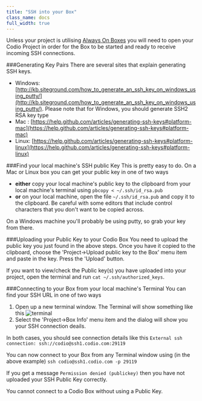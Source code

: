 ```yaml
---
title: "SSH into your Box"
class_name: docs
full_width: true
---
```


Unless your project is utilising [Always On Boxes](/docs/ide/boxes/always-on/) you will need to open your Codio Project in order for the Box to be started and ready to receive incoming SSH connections.

###Generating Key Pairs
There are several sites that explain generating SSH keys.

- Windows: [http://kb.siteground.com/how_to_generate_an_ssh_key_on_windows_using_putty/](http://kb.siteground.com/how_to_generate_an_ssh_key_on_windows_using_putty/). Please note that for Windows, you should generate SSH2 RSA key type
- Mac : [https://help.github.com/articles/generating-ssh-keys#platform-mac](https://help.github.com/articles/generating-ssh-keys#platform-mac)
- Linux: [https://help.github.com/articles/generating-ssh-keys#platform-linux](https://help.github.com/articles/generating-ssh-keys#platform-linux)

###Find your local machine's SSH public Key
This is pretty easy to do. On a Mac or Linux box you can get your public key in one of two ways

- **either** copy your local machine's public key to the clipboard from your local machine's terminal using `pbcopy < ~/.ssh/id_rsa.pub`
- **or** on your local machine, open the file `~/.ssh/id_rsa.pub` and copy it to the clipboard. Be careful with some editors that include control characters that you don't want to be copied across.

On a Windows machine you'll probably be using putty, so grab your key from there.

###Uploading your Public Key to your Codio Box
You need to upload the public key you just found in the above steps. Once you have it copied to the clipboard, choose the 'Project->Upload public key to the Box' menu item and paste in the key. Press the 'Upload' button.

If you want to view/check the Public key(s) you have uploaded into your project, open the terminal and run `cat ~/.ssh/authorized_keys`.

###Connecting to your Box from your local machine's Terminal
You can find your SSH URL in one of two ways

1. Open up a new terminal window. The Terminal will show something like this
    <img alt="terminal" src="/img/docs/sshterminal.png" class="simple"/>
1. Select the 'Project->Box Info' menu item and the dialog will show you your SSH connection deails.

In both cases, you should see connection details like this
`External ssh connection: ssh://codio@ssh1.codio.com:29119`

You can now connect to your Box from any Terminal window using (in the above example)
`ssh codio@ssh1.codio.com -p 29119`

If you get a message `Permission denied (publickey)` then you have not uploaded your SSH Public Key correctly.

You cannot connect to a Codio Box without using a Public Key.
